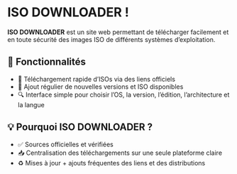 # ISO DOWNLOADER !

**ISO DOWNLOADER** est un site web permettant de télécharger facilement et en toute sécurité des images ISO de différents systèmes d’exploitation.

## 🔧 Fonctionnalités

- 💽 Téléchargement rapide d’ISOs via des liens officiels
- 🔄 Ajout régulier de nouvelles versions et ISO disponibles
- 🔍 Interface simple pour choisir l’OS, la version, l’édition, l’architecture et la langue

## 💡 Pourquoi ISO DOWNLOADER ?

- ✅ Sources officielles et vérifiées
- 📥 Centralisation des téléchargements sur une seule plateforme claire
- ♻️ Mises à jour + ajouts fréquentes des liens et des distributions
